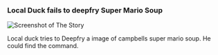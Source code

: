 ### Local Duck fails to deepfry Super Mario Soup
![Screenshot of The Story](https://i.imgur.com/nXZYuSX.png)

Local duck tries to Deepfry a image of campbells super mario soup. He could find the command.
